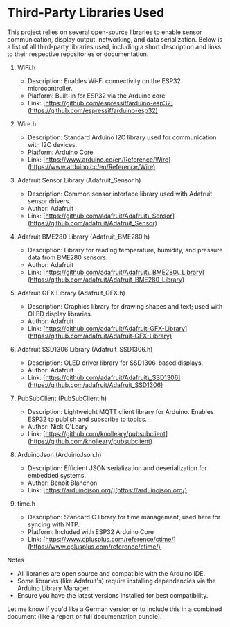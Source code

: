 # Third-Party Libraries Used

This project relies on several open-source libraries to enable sensor communication, display output, networking, and data serialization. Below is a list of all third-party libraries used, including a short description and links to their respective repositories or documentation.

1. WiFi.h

   * Description: Enables Wi-Fi connectivity on the ESP32 microcontroller.
   * Platform: Built-in for ESP32 via the Arduino core
   * Link: [https://github.com/espressif/arduino-esp32](https://github.com/espressif/arduino-esp32)

2. Wire.h

   * Description: Standard Arduino I2C library used for communication with I2C devices.
   * Platform: Arduino Core
   * Link: [https://www.arduino.cc/en/Reference/Wire](https://www.arduino.cc/en/Reference/Wire)

3. Adafruit Sensor Library (Adafruit\_Sensor.h)

   * Description: Common sensor interface library used with Adafruit sensor drivers.
   * Author: Adafruit
   * Link: [https://github.com/adafruit/Adafruit\_Sensor](https://github.com/adafruit/Adafruit_Sensor)

4. Adafruit BME280 Library (Adafruit\_BME280.h)

   * Description: Library for reading temperature, humidity, and pressure data from BME280 sensors.
   * Author: Adafruit
   * Link: [https://github.com/adafruit/Adafruit\_BME280\_Library](https://github.com/adafruit/Adafruit_BME280_Library)

5. Adafruit GFX Library (Adafruit\_GFX.h)

   * Description: Graphics library for drawing shapes and text; used with OLED display libraries.
   * Author: Adafruit
   * Link: [https://github.com/adafruit/Adafruit-GFX-Library](https://github.com/adafruit/Adafruit-GFX-Library)

6. Adafruit SSD1306 Library (Adafruit\_SSD1306.h)

   * Description: OLED driver library for SSD1306-based displays.
   * Author: Adafruit
   * Link: [https://github.com/adafruit/Adafruit\_SSD1306](https://github.com/adafruit/Adafruit_SSD1306)

7. PubSubClient (PubSubClient.h)

   * Description: Lightweight MQTT client library for Arduino. Enables ESP32 to publish and subscribe to topics.
   * Author: Nick O'Leary
   * Link: [https://github.com/knolleary/pubsubclient](https://github.com/knolleary/pubsubclient)

8. ArduinoJson (ArduinoJson.h)

   * Description: Efficient JSON serialization and deserialization for embedded systems.
   * Author: Benoît Blanchon
   * Link: [https://arduinojson.org/](https://arduinojson.org/)

9. time.h

   * Description: Standard C library for time management, used here for syncing with NTP.
   * Platform: Included with ESP32 Arduino Core
   * Link: [https://www.cplusplus.com/reference/ctime/](https://www.cplusplus.com/reference/ctime/)

Notes

* All libraries are open source and compatible with the Arduino IDE.
* Some libraries (like Adafruit's) require installing dependencies via the Arduino Library Manager.
* Ensure you have the latest versions installed for best compatibility.

Let me know if you'd like a German version or to include this in a combined document (like a report or full documentation bundle).
